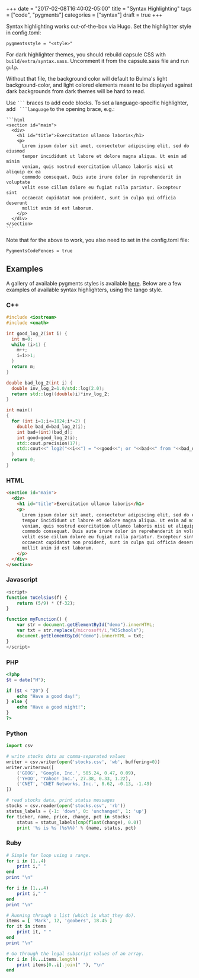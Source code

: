 +++
date = "2017-02-08T16:40:02-05:00"
title = "Syntax Highlighting"
tags = ["code", "pygments"]
categories = ["syntax"]
draft = true
+++

Syntax highlighting works out-of-the-box via Hugo. Set the highlighter style in
config.toml:

```text
pygmentsstyle = "<style>"
```

For dark highlighter themes, you should rebuild capsule CSS with
`build/extra/syntax.sass`. Uncomment it from the capsule.sass file and run
`gulp`.

Without that file, the background color will default to Bulma's light
background-color, and light colored elements meant to be displayed against dark
backgrounds from dark themes will be hard to read.

Use ```` ``` ```` braces to add code blocks. To set a language-specific
highlighter, add ```` ```language```` to the opening brace, e.g.:

````text
```html
<section id="main">
  <div>
    <h1 id="title">Exercitation ullamco laboris</h1>
    <p>
      Lorem ipsum dolor sit amet, consectetur adipiscing elit, sed do eiusmod
      tempor incididunt ut labore et dolore magna aliqua. Ut enim ad minim
      veniam, quis nostrud exercitation ullamco laboris nisi ut aliquip ex ea
      commodo consequat. Duis aute irure dolor in reprehenderit in voluptate
      velit esse cillum dolore eu fugiat nulla pariatur. Excepteur sint
      occaecat cupidatat non proident, sunt in culpa qui officia deserunt
      mollit anim id est laborum.
    </p>
  </div>
</section>
```
````

Note that for the above to work, you also need to set in the config.toml file: 

```text
PygmentsCodeFences = true
```

## Examples

A gallery of available pygments styles is available
[here](http://blog.yjl.im/2015/08/pygments-styles-gallery.html). Below are a
few examples of available syntax highlighters, using the tango style.

### C++

```cpp
#include <iostream>
#include <cmath>

int good_log_2(int i) {
  int m=0;
  while (i>1) {
    m++;
    i=i>>1;
  }
  return m;
}

double bad_log_2(int i) {
  double inv_log_2=1.0/std::log(2.0);
  return std::log((double)i)*inv_log_2;
}

int main()
{
  for (int i=1;i<=1024;i*=2) {
    double bad_d=bad_log_2(i);
    int bad=(int)(bad_d);
    int good=good_log_2(i);
    std::cout.precision(17);
    std::cout<<" log2("<<i<<") = "<<good<<"; or "<<bad<<" from "<<bad_d<<")\n";
  }
  return 0;
}
```


### HTML

```html
<section id="main">
  <div>
    <h1 id="title">Exercitation ullamco laboris</h1>
    <p>
      Lorem ipsum dolor sit amet, consectetur adipiscing elit, sed do eiusmod
      tempor incididunt ut labore et dolore magna aliqua. Ut enim ad minim
      veniam, quis nostrud exercitation ullamco laboris nisi ut aliquip ex ea
      commodo consequat. Duis aute irure dolor in reprehenderit in voluptate
      velit esse cillum dolore eu fugiat nulla pariatur. Excepteur sint
      occaecat cupidatat non proident, sunt in culpa qui officia deserunt
      mollit anim id est laborum.
    </p>
  </div>
</section>
```


### Javascript

```javascript
<script>
function toCelsius(f) {
    return (5/9) * (f-32);
}

function myFunction() {
    var str = document.getElementById("demo").innerHTML; 
    var txt = str.replace(/microsoft/i,"W3Schools");
    document.getElementById("demo").innerHTML = txt;
}
</script>
```


### PHP

```php
<?php
$t = date("H");

if ($t < "20") {
    echo "Have a good day!";
} else {
    echo "Have a good night!";
}
?>
```


### Python

```python
import csv

# write stocks data as comma-separated values
writer = csv.writer(open('stocks.csv', 'wb', buffering=0))
writer.writerows([
    ('GOOG', 'Google, Inc.', 505.24, 0.47, 0.09),
    ('YHOO', 'Yahoo! Inc.', 27.38, 0.33, 1.22),
    ('CNET', 'CNET Networks, Inc.', 8.62, -0.13, -1.49)
])

# read stocks data, print status messages
stocks = csv.reader(open('stocks.csv', 'rb'))
status_labels = {-1: 'down', 0: 'unchanged', 1: 'up'}
for ticker, name, price, change, pct in stocks:
    status = status_labels[cmp(float(change), 0.0)]
    print '%s is %s (%s%%)' % (name, status, pct)
```


### Ruby

```ruby
# Simple for loop using a range.
for i in (1..4)
    print i," "
end
print "\n"

for i in (1...4)
    print i," "
end
print "\n"

# Running through a list (which is what they do).
items = [ 'Mark', 12, 'goobers', 18.45 ]
for it in items
    print it, " "
end
print "\n"

# Go through the legal subscript values of an array.
for i in (0...items.length)
    print items[0..i].join(" "), "\n"
end
```
